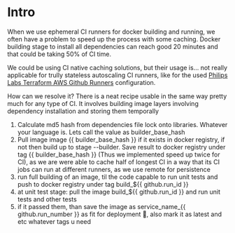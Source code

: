# Intro

When we use ephemeral CI runners for docker building and running, we often have a problem to speed up the process with some caching. Docker building stage to install all dependencies can reach good 20 minutes and that could be taking 50% of CI time.

We could be using CI native caching solutions, but their usage is... not really applicable for trully stateless autoscaling CI runners, like for the used [Philips Labs Terraform AWS Github Runners](<https://github.com/philips-labs/terraform-aws-github-runner>) configuration.

How can we resolve it? There is a neat recipe usable in the same way pretty much for any type of CI. It involves building image layers involving dependency installation and storing them temporally


1) Calculate md5 hash from dependencies file lock onto libraries. Whatever your language is. Lets call the value as builder_base_hash
2) Pull image image {{ builder_base_hash }} if it exists in docker registry, if not then build up to stage --builder. Save result to docker registry under tag  {{ builder_base_hash }}
(Thus we implemented speed up twice for CI), as we are were able to cache half of longest CI in a way that its CI jobs can run at different runners, as we use remote for persistence
3) run full building of an image, til the code capable to run unit tests and push to docker registry under tag  build_${{ github.run_id }}
4) at unit test stage: pull the image  build_${{ github.run_id }} and run unit tests and other tests
5) if it passed them, than save the image as service_name_{{ github.run_number }} as fit for deployment 🙂, also mark it as latest and etc whatever tags u need 
